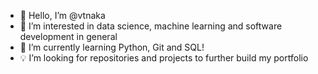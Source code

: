 - 👋 Hello, I’m @vtnaka
- 👀 I’m interested in data science, machine learning and software development in general
- 🌱 I’m currently learning Python, Git and SQL!
- 💡 I’m looking for repositories and projects to further build my portfolio
<!--- 📫 How to reach me dev.vtnaka@gmail.com-->

<!---
vtnaka/vtnaka is a ✨ special ✨ repository because its `README.md` (this file) appears on your GitHub profile.
You can click the Preview link to take a look at your changes.
--->
